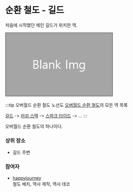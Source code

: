 # 순환 철도 - 길드

처음에 시작했던 메인 길드가 위치한 역.

![asdf](../../asset/blank_img.jpg)

<!-- tag_target_open:frame:overworld_circular_rail -->
:::tip 오버월드 순환 철도 노선도
[오버월드 순환 철도](overworld_circular_railway.md)의 모든 역 목록

[길드](ocr_the_guild.md) -> [러쉬 스택](ocr_lush_stack.md) -> [스파크 타이드](ocr_spark_tide.md) -> ...
:::
<!-- tag_close -->

오버월드 순환 철도의 하나이다.


### 상위 장소
<!-- tag_source_open:link_list:child_spot -->
- 길드 주변
<!-- tag_close -->

<!-- ### 하위 장소 목록 -->
<!-- tag_target_open:reverse_link_list:child_spot -->
<!-- tag_arg:preset:spots_inside -->
<!-- tag_close -->


<!-- 보유 시설 목록 -->
<!-- tag_target_open:reverse_link_list:building_spot -->
<!-- tag_arg:preset:systems_inside -->
<!-- tag_close -->


### 참여자
<!-- tag_source_open:link_list:member_contribute -->
- [happyjourney](../members/happyjourney.md)  
철도 배치, 역사 제작, 역사 데코
<!-- tag_close-->